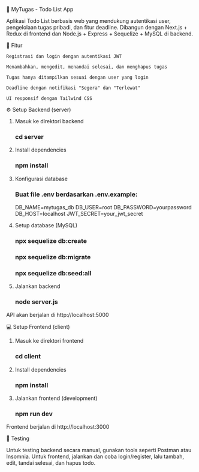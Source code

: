 📝 MyTugas - Todo List App

Aplikasi Todo List berbasis web yang mendukung autentikasi user, pengelolaan tugas pribadi, dan fitur deadline. Dibangun dengan Next.js + Redux di frontend dan Node.js + Express + Sequelize + MySQL di backend.

🚀 Fitur

    Registrasi dan login dengan autentikasi JWT

    Menambahkan, mengedit, menandai selesai, dan menghapus tugas

    Tugas hanya ditampilkan sesuai dengan user yang login

    Deadline dengan notifikasi "Segera" dan "Terlewat"

    UI responsif dengan Tailwind CSS

⚙️ Setup Backend (server)
1. Masuk ke direktori backend

    ### cd server 

2. Install dependencies

    ### npm install

3. Konfigurasi database

    ### Buat file .env berdasarkan .env.example:
    
    DB_NAME=mytugas_db
    DB_USER=root
    DB_PASSWORD=yourpassword
    DB_HOST=localhost
    JWT_SECRET=your_jwt_secret

4. Setup database (MySQL)
    
    ### npx sequelize db:create
    ### npx sequelize db:migrate
    ### npx sequelize db:seed:all

5. Jalankan backend

    ### node server.js

API akan berjalan di http://localhost:5000

💻 Setup Frontend (client)
1. Masuk ke direktori frontend

    ### cd client

2. Install dependencies

    ### npm install

4. Jalankan frontend (development)

    ### npm run dev

Frontend berjalan di http://localhost:3000

🧪 Testing

Untuk testing backend secara manual, gunakan tools seperti Postman atau Insomnia.
Untuk frontend, jalankan dan coba login/register, lalu tambah, edit, tandai selesai, dan hapus todo.

